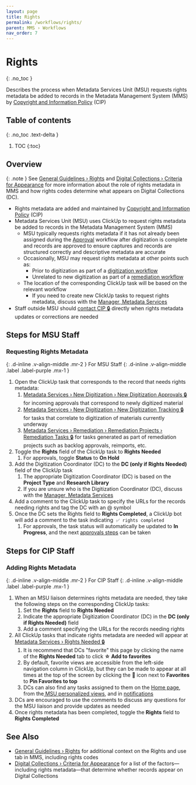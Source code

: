 ```yaml
---
layout: page
title: Rights
permalink: /workflows/rights/
parent: MMS › Workflows
nav_order: 7
---
```


# Rights
{: .no_toc }

Describes the process when Metadata Services Unit (MSU) requests rights metadata be added to records in the Metadata Management System (MMS) by [Copyright and Information Policy](/metadata-documentation/resources/glossary/#copyright-information-policy) (CIP)

## Table of contents
{: .no_toc .text-delta }

1. TOC
{:toc}

## Overview

{: .note }
See [General Guidelines › Rights](/metadata-documentation/metadata/guidelines/#rights) and [Digital Collections › Criteria for Appearance](/metadata-documentation/dc/criteria/) for more information about the role of rights metadata in MMS and how rights codes determine what appears on Digital Collections (DC).

- Rights metadata are added and maintained by [Copyright and Information Policy](/metadata-documentation/resources/glossary/#copyright-information-policy) (CIP)
- Metadata Services Unit (MSU) uses ClickUp to request rights metadata be added to records in the Metadata Management System (MMS)
  - MSU typically requests rights metadata if it has not already been assigned during the [Approval](/metadata-documentation/workflows/approvals/) workflow after digitization is complete and records are approved to ensure captures and records are structured correctly and descriptive metadata are accurate
  - Occasionally, MSU may request rights metadata at other points such as:
    - Prior to digitization as part of a [digitization workflow](/metadata-documentation/workflows/digitization/)
    - Unrelated to new digitization as part of a [remediation workflow](/metadata-documentation/workflows/remediation/)
  - The location of the corresponding ClickUp task will be based on the relevant workflow
    - If you need to create new ClickUp tasks to request rights metadata, discuss with the [Manager, Metadata Services](/metadata-documentation/contact/)
- Staff outside MSU should [contact CIP 🔒](https://lair.nypl.org/-/departments/library-sites-and-services/research-libraries/copyright-information-policy) directly when rights metadata updates or corrections are needed

## Steps for MSU Staff

### Requesting Rights Metadata
{: .d-inline .v-align-middle .mr-2 }
For MSU Staff
{: .d-inline .v-align-middle .label .label-purple .mx-1 }

1. Open the ClickUp task that corresponds to the record that needs rights metadata:
   1. [Metadata Services › New Digitization › New Digitization Approvals 🔒](https://app.clickup.com/2305128/v/l/6-180919377-1) for incoming approvals that correspond to newly digitized material
   1. [Metadata Services › New Digitization › New Digitization Tracking 🔒](https://app.clickup.com/2305128/v/l/6-164664866-1) for tasks that correlate to digitization of materials currently underway
   1. [Metadata Services › Remediation › Remediation Projects › Remediation Tasks 🔒](https://app.clickup.com/2305128/v/l/26b38-8667) for tasks generated as part of remediation projects such as backlog approvals, reimports, etc.
1. Toggle the **Rights** field of the ClickUp task to **Rights Needed**
   1. For approvals, toggle **Status** to **On Hold**
1. Add the Digitization Coordinator (DC) to the **DC (only if Rights Needed)** field of the ClickUp task
   1. The appropriate Digitization Coordinator (DC) is based on the **Project Type** and **Research Library**
   1. If you are unsure who is the Digitization Coordinator (DC), discuss with the [Manager, Metadata Services](/metadata-documentation/contact/)
1. Add a comment to the ClickUp task to specify the URLs for the records needing rights and tag the DC with an @ symbol
1. Once the DC sets the Rights field to **Rights Completed**, a ClickUp bot will add a comment to the task indicating  `✅ rights completed`
   1. For approvals, the task status will automatically be updated to **In Progress**, and the next [approvals steps](/metadata-documentation/workflows/approvals/#steps) can be taken

## Steps for CIP Staff

### Adding Rights Metadata
{: .d-inline .v-align-middle .mr-2 }
For CIP Staff
{: .d-inline .v-align-middle .label .label-purple .mx-1 }

1. When an MSU liaison determines rights metadata are needed, they take the following steps on the corresponding ClickUp tasks:
   1. Set the **Rights** field to **Rights Needed**
   1. Indicate the appropriate Digitization Coordinator (DC) in the **DC (only if Rights Needed)** field
   1. Add a comment specifying the URLs for the records needing rights
1. All ClickUp tasks that indicate rights metadata are needed will appear at [Metadata Services › Rights Needed 🔒](https://app.clickup.com/2305128/v/l/26b38-4647)
   1. It is recommend that DCs "favorite" this page by clicking the name of the **Rights Needed** tab to click **☆ Add to favorites**
   1. By default, favorite views are accessible from the left-side navigation column in ClickUp, but they can be made to appear at all times at the top of the screen by clicking the **📌** icon next to **Favorites** to **Pin Favorites to top**
   1. DCs can also find any tasks assigned to them on the [Home page](https://app.clickup.com/2305128/home), from the[ MSU personalized views](https://app.clickup.com/2305128/v/l/4-18903295-1), and in [notifications](https://app.clickup.com/2305128/notifications)
1. DCs are encouraged to use the comments to discuss any questions for the MSU liaison and provide updates as needed
1. Once rights metadata has been completed, toggle the **Rights** field to **Rights Completed**

## See Also

- [General Guidelines › Rights](/metadata-documentation/metadata/guidelines/#rights) for additional context on the Rights and use tab in MMS, including rights codes
- [Digital Collections › Criteria for Appearance](/metadata-documentation/dc/criteria/) for a list of the factors—including rights metadata—that determine whether records appear on Digital Collections
